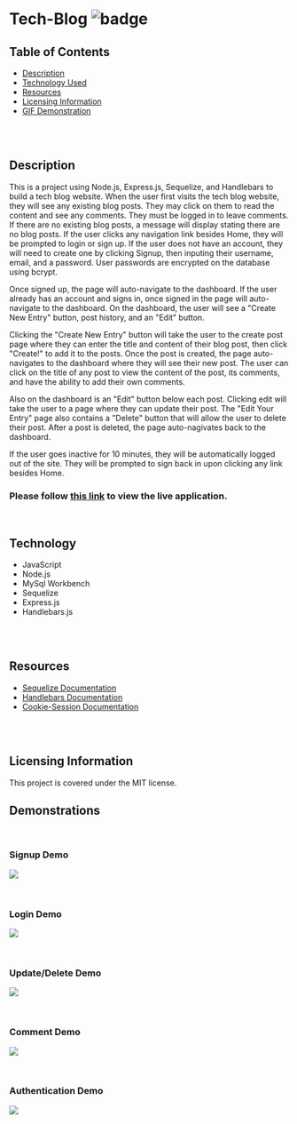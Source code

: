 # Tech-Blog ![badge](https://img.shields.io/badge/license-MIT-blue)

## Table of Contents
* [Description](#description)
* [Technology Used](#technology)
* [Resources](#resources)
* [Licensing Information](#licensing)
* [GIF Demonstration](#demonstrations)
<br>
<br>

## Description

This is a project using Node.js, Express.js, Sequelize, and Handlebars to build a tech blog website. When the user first visits the tech blog website, they will see any existing blog posts. They may click on them to read the content and see any comments. They must be logged in to leave comments. If there are no existing blog posts, a message will display stating there are no blog posts. If the user clicks any navigation link besides Home, they will be prompted to login or sign up. If the user does not have an account, they will need to create one by clicking Signup, then inputing their username, email, and a password. User passwords are encrypted on the database using bcrypt. 

Once signed up, the page will auto-navigate to the dashboard. If the user already has an account and signs in, once signed in the page will auto-navigate to the dashboard.  On the dashboard, the user will see a "Create New Entry" button, post history, and an "Edit" button. 

Clicking the "Create New Entry" button will take the user to the create post page where they can enter the title and content of their blog post, then click "Create!" to add it to the posts. Once the post is created, the page auto-navigates to the dashboard where they will see their new post. The user can click on the title of any post to view the content of the post, its comments, and have the ability to add their own comments.

Also on the dashboard is an "Edit" button below each post. Clicking edit will take the user to a page where they can update their post. The "Edit Your Entry" page also contains a "Delete" button that will allow the user to delete their post. After a post is deleted, the page auto-nagivates back to the dashboard.

If the user goes inactive for 10 minutes, they will be automatically logged out of the site. They will be prompted to sign back in upon clicking any link besides Home.

### Please follow [this link](https://intense-bayou-51128.herokuapp.com/) to view the live application.
<br>

## Technology
* JavaScript
* Node.js
* MySql Workbench
* Sequelize
* Express.js
* Handlebars.js
<br>
<br>

## Resources
* [Sequelize Documentation](https://sequelize.org/master/index.html)
* [Handlebars Documentation](https://handlebarsjs.com/)
* [Cookie-Session Documentation](http://expressjs.com/en/resources/middleware/cookie-session.html)
<br>
<br>

## Licensing Information
This project is covered under the MIT license.

## Demonstrations
<br>

### Signup Demo
![](assets\gifs\signup-gif.gif)

<br>

### Login Demo
![](assets\gifs\login-gif.gif)

<br>

### Update/Delete Demo
![](assets\gifs\update-del-gif.gif)

<br>

### Comment Demo
![](assets\gifs\comment-gif.gif)

<br>

### Authentication Demo
![](assets\gifs\auth-demo-gif.gif)

